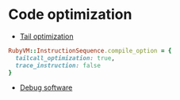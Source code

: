 # Code optimization

- [Tail optimization](http://nithinbekal.com/posts/ruby-tco/)
```ruby
RubyVM::InstructionSequence.compile_option = {
  tailcall_optimization: true,
  trace_instruction: false
}
```

- [Debug software](http://rbkit.codemancers.com/v0.1.10/docs/using-rbkit-desktop-app)
